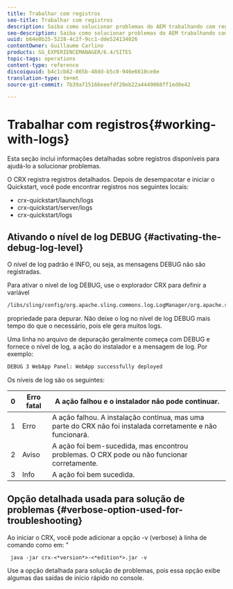 ```yaml
---
title: Trabalhar com registros
seo-title: Trabalhar com registros
description: Saiba como solucionar problemas do AEM trabalhando com registros.
seo-description: Saiba como solucionar problemas do AEM trabalhando com registros.
uuid: b64e0b25-5228-4c2f-9cc1-dde524134026
contentOwner: Guillaume Carlino
products: SG_EXPERIENCEMANAGER/6.4/SITES
topic-tags: operations
content-type: reference
discoiquuid: b4c1cb82-865b-48dd-b5c0-946e6610ce8e
translation-type: tm+mt
source-git-commit: 7b39a715166eeefdf20eb22a4449068ff1ed0e42

---
```



# Trabalhar com registros{#working-with-logs}

Esta seção inclui informações detalhadas sobre registros disponíveis para ajudá-lo a solucionar problemas.

O CRX registra registros detalhados. Depois de desempacotar e iniciar o Quickstart, você pode encontrar registros nos seguintes locais:

* crx-quickstart/launch/logs
* crx-quickstart/server/logs
* crx-quickstart/logs

## Ativando o nível de log DEBUG {#activating-the-debug-log-level}

O nível de log padrão é INFO, ou seja, as mensagens DEBUG não são registradas.

Para ativar o nível de log DEBUG, use o explorador CRX para definir a variável

```xml
/libs/sling/config/org.apache.sling.commons.log.LogManager/org.apache.sling.commons.log.level
```

propriedade para depurar. Não deixe o log no nível de log DEBUG mais tempo do que o necessário, pois ele gera muitos logs.

Uma linha no arquivo de depuração geralmente começa com DEBUG e fornece o nível de log, a ação do instalador e a mensagem de log. Por exemplo:

```xml
DEBUG 3 WebApp Panel: WebApp successfully deployed
```

Os níveis de log são os seguintes:

| 0 | Erro fatal | A ação falhou e o instalador não pode continuar. |
|---|---|---|
| 1 | Erro | A ação falhou. A instalação continua, mas uma parte do CRX não foi instalada corretamente e não funcionará. |
| 2 | Aviso | A ação foi bem-sucedida, mas encontrou problemas. O CRX pode ou não funcionar corretamente. |
| 3 | Info | A ação foi bem sucedida. |

## Opção detalhada usada para solução de problemas {#verbose-option-used-for-troubleshooting}

Ao iniciar o CRX, você pode adicionar a opção -v (verbose) à linha de comando como em: &quot;

` java -jar crx-<*version*>-<*edition*>.jar -v`

Use a opção detalhada para solução de problemas, pois essa opção exibe algumas das saídas de início rápido no console.

